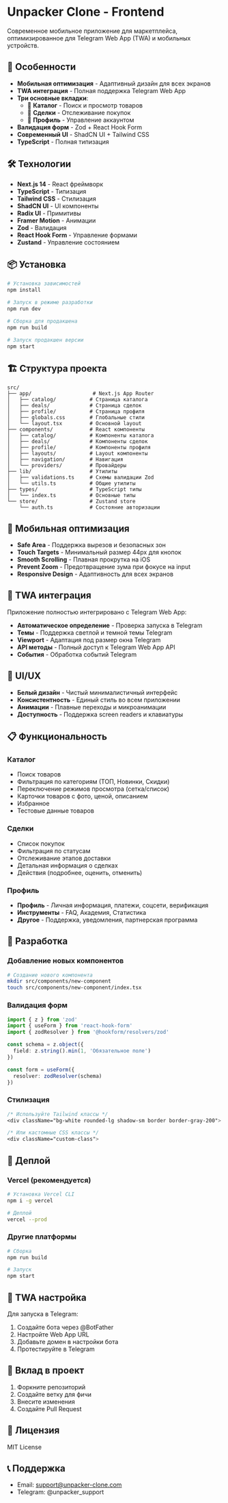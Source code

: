# Unpacker Clone - Frontend

Современное мобильное приложение для маркетплейса, оптимизированное для Telegram Web App (TWA) и мобильных устройств.

## 🚀 Особенности

- **Мобильная оптимизация** - Адаптивный дизайн для всех экранов
- **TWA интеграция** - Полная поддержка Telegram Web App
- **Три основные вкладки**:
  - 📱 **Каталог** - Поиск и просмотр товаров
  - 🛒 **Сделки** - Отслеживание покупок
  - 👤 **Профиль** - Управление аккаунтом
- **Валидация форм** - Zod + React Hook Form
- **Современный UI** - ShadCN UI + Tailwind CSS
- **TypeScript** - Полная типизация

## 🛠 Технологии

- **Next.js 14** - React фреймворк
- **TypeScript** - Типизация
- **Tailwind CSS** - Стилизация
- **ShadCN UI** - UI компоненты
- **Radix UI** - Примитивы
- **Framer Motion** - Анимации
- **Zod** - Валидация
- **React Hook Form** - Управление формами
- **Zustand** - Управление состоянием

## 📦 Установка

```bash
# Установка зависимостей
npm install

# Запуск в режиме разработки
npm run dev

# Сборка для продакшена
npm run build

# Запуск продакшен версии
npm start
```

## 🏗 Структура проекта

```
src/
├── app/                    # Next.js App Router
│   ├── catalog/           # Страница каталога
│   ├── deals/             # Страница сделок
│   ├── profile/           # Страница профиля
│   ├── globals.css        # Глобальные стили
│   └── layout.tsx         # Основной layout
├── components/            # React компоненты
│   ├── catalog/           # Компоненты каталога
│   ├── deals/             # Компоненты сделок
│   ├── profile/           # Компоненты профиля
│   ├── layouts/           # Layout компоненты
│   ├── navigation/        # Навигация
│   └── providers/         # Провайдеры
├── lib/                   # Утилиты
│   ├── validations.ts     # Схемы валидации Zod
│   └── utils.ts           # Общие утилиты
├── types/                 # TypeScript типы
│   └── index.ts           # Основные типы
└── store/                 # Zustand store
    └── auth.ts            # Состояние авторизации
```

## 📱 Мобильная оптимизация

- **Safe Area** - Поддержка вырезов и безопасных зон
- **Touch Targets** - Минимальный размер 44px для кнопок
- **Smooth Scrolling** - Плавная прокрутка на iOS
- **Prevent Zoom** - Предотвращение зума при фокусе на input
- **Responsive Design** - Адаптивность для всех экранов

## 🔗 TWA интеграция

Приложение полностью интегрировано с Telegram Web App:

- **Автоматическое определение** - Проверка запуска в Telegram
- **Темы** - Поддержка светлой и темной темы Telegram
- **Viewport** - Адаптация под размер окна Telegram
- **API методы** - Полный доступ к Telegram Web App API
- **События** - Обработка событий Telegram

## 🎨 UI/UX

- **Белый дизайн** - Чистый минималистичный интерфейс
- **Консистентность** - Единый стиль во всем приложении
- **Анимации** - Плавные переходы и микроанимации
- **Доступность** - Поддержка screen readers и клавиатуры

## 📋 Функциональность

### Каталог
- Поиск товаров
- Фильтрация по категориям (ТОП, Новинки, Скидки)
- Переключение режимов просмотра (сетка/список)
- Карточки товаров с фото, ценой, описанием
- Избранное
- Тестовые данные товаров

### Сделки
- Список покупок
- Фильтрация по статусам
- Отслеживание этапов доставки
- Детальная информация о сделках
- Действия (подробнее, оценить, отменить)

### Профиль
- **Профиль** - Личная информация, платежи, соцсети, верификация
- **Инструменты** - FAQ, Академия, Статистика
- **Другое** - Поддержка, уведомления, партнерская программа

## 🔧 Разработка

### Добавление новых компонентов

```bash
# Создание нового компонента
mkdir src/components/new-component
touch src/components/new-component/index.tsx
```

### Валидация форм

```typescript
import { z } from 'zod'
import { useForm } from 'react-hook-form'
import { zodResolver } from '@hookform/resolvers/zod'

const schema = z.object({
  field: z.string().min(1, 'Обязательное поле')
})

const form = useForm({
  resolver: zodResolver(schema)
})
```

### Стилизация

```css
/* Используйте Tailwind классы */
<div className="bg-white rounded-lg shadow-sm border border-gray-200">

/* Или кастомные CSS классы */
<div className="custom-class">
```

## 🚀 Деплой

### Vercel (рекомендуется)

```bash
# Установка Vercel CLI
npm i -g vercel

# Деплой
vercel --prod
```

### Другие платформы

```bash
# Сборка
npm run build

# Запуск
npm start
```

## 📱 TWA настройка

Для запуска в Telegram:

1. Создайте бота через @BotFather
2. Настройте Web App URL
3. Добавьте домен в настройки бота
4. Протестируйте в Telegram

## 🤝 Вклад в проект

1. Форкните репозиторий
2. Создайте ветку для фичи
3. Внесите изменения
4. Создайте Pull Request

## 📄 Лицензия

MIT License

## 📞 Поддержка

- Email: support@unpacker-clone.com
- Telegram: @unpacker_support